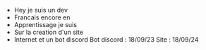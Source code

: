 - Hey je suis un dev
- Francais encore en 
- Apprentissage je suis 
- Sur la creation d'un site 
- Internet et un bot discord 
 Bot discord : 18/09/23
Site : 18/09/24
